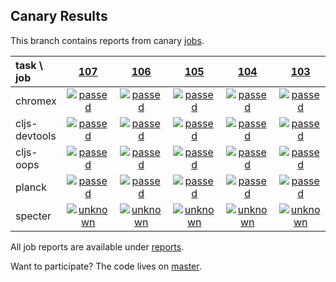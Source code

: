 ## Canary Results

This branch contains reports from canary [jobs](https://github.com/cljs-oss/canary/tree/jobs).

[//]: # (begin_overview_table)

| task \ job | <a href="reports/2017/10/07/job-000107-1.9.946-85b882b" title="job #107 finished on 2017-10-07">107</a> | <a href="reports/2017/10/06/job-000106-1.9.946-85b882b" title="job #106 finished on 2017-10-06">106</a> | <a href="reports/2017/10/05/job-000105-1.9.946-85b882b" title="job #105 finished on 2017-10-05">105</a> | <a href="reports/2017/10/04/job-000104-1.9.946-85b882b" title="job #104 finished on 2017-10-04">104</a> | <a href="reports/2017/10/03/job-000103-1.9.946-85b882b" title="job #103 finished on 2017-10-03">103</a> | <a href="reports/2017/10/02/job-000102-1.9.944-9778b34" title="job #102 finished on 2017-10-02">102</a> | <a href="reports/2017/10/01/job-000101-1.9.943-300e326" title="job #101 finished on 2017-10-01">101</a> | <a href="reports/2017/09/30/job-000100-1.9.938-35ad08e" title="job #100 finished on 2017-09-30">100</a> | <a href="reports/2017/09/29/job-000099-1.9.938-35ad08e" title="job #99 finished on 2017-09-29">99</a> | <a href="reports/2017/09/28/job-000098-1.9.938-35ad08e" title="job #98 finished on 2017-09-28">98</a> |
| :--- | :---: | :---: | :---: | :---: | :---: | :---: | :---: | :---: | :---: | :---: |
| chromex | <a href="reports/2017/10/07/job-000107-1.9.946-85b882b#-chromex"><img title="passed" src="http://box.binaryage.com/s-passed.svg"><a> | <a href="reports/2017/10/06/job-000106-1.9.946-85b882b#-chromex"><img title="passed" src="http://box.binaryage.com/s-passed.svg"><a> | <a href="reports/2017/10/05/job-000105-1.9.946-85b882b#-chromex"><img title="passed" src="http://box.binaryage.com/s-passed.svg"><a> | <a href="reports/2017/10/04/job-000104-1.9.946-85b882b#-chromex"><img title="passed" src="http://box.binaryage.com/s-passed.svg"><a> | <a href="reports/2017/10/03/job-000103-1.9.946-85b882b#-chromex"><img title="passed" src="http://box.binaryage.com/s-passed.svg"><a> | <a href="reports/2017/10/02/job-000102-1.9.944-9778b34#-chromex"><img title="passed" src="http://box.binaryage.com/s-passed.svg"><a> | <a href="reports/2017/10/01/job-000101-1.9.943-300e326#-chromex"><img title="passed" src="http://box.binaryage.com/s-passed.svg"><a> | <a href="reports/2017/09/30/job-000100-1.9.938-35ad08e#-chromex"><img title="passed" src="http://box.binaryage.com/s-passed.svg"><a> | <a href="reports/2017/09/29/job-000099-1.9.938-35ad08e#-chromex"><img title="passed" src="http://box.binaryage.com/s-passed.svg"><a> | <a href="reports/2017/09/28/job-000098-1.9.938-35ad08e#-chromex"><img title="passed" src="http://box.binaryage.com/s-passed.svg"><a> |
| cljs-devtools | <a href="reports/2017/10/07/job-000107-1.9.946-85b882b#-cljs-devtools"><img title="passed" src="http://box.binaryage.com/s-passed.svg"><a> | <a href="reports/2017/10/06/job-000106-1.9.946-85b882b#-cljs-devtools"><img title="passed" src="http://box.binaryage.com/s-passed.svg"><a> | <a href="reports/2017/10/05/job-000105-1.9.946-85b882b#-cljs-devtools"><img title="passed" src="http://box.binaryage.com/s-passed.svg"><a> | <a href="reports/2017/10/04/job-000104-1.9.946-85b882b#-cljs-devtools"><img title="passed" src="http://box.binaryage.com/s-passed.svg"><a> | <a href="reports/2017/10/03/job-000103-1.9.946-85b882b#-cljs-devtools"><img title="passed" src="http://box.binaryage.com/s-passed.svg"><a> | <a href="reports/2017/10/02/job-000102-1.9.944-9778b34#-cljs-devtools"><img title="passed" src="http://box.binaryage.com/s-passed.svg"><a> | <a href="reports/2017/10/01/job-000101-1.9.943-300e326#-cljs-devtools"><img title="passed" src="http://box.binaryage.com/s-passed.svg"><a> | <a href="reports/2017/09/30/job-000100-1.9.938-35ad08e#-cljs-devtools"><img title="passed" src="http://box.binaryage.com/s-passed.svg"><a> | <a href="reports/2017/09/29/job-000099-1.9.938-35ad08e#-cljs-devtools"><img title="passed" src="http://box.binaryage.com/s-passed.svg"><a> | <a href="reports/2017/09/28/job-000098-1.9.938-35ad08e#-cljs-devtools"><img title="passed" src="http://box.binaryage.com/s-passed.svg"><a> |
| cljs-oops | <a href="reports/2017/10/07/job-000107-1.9.946-85b882b#-cljs-oops"><img title="passed" src="http://box.binaryage.com/s-passed.svg"><a> | <a href="reports/2017/10/06/job-000106-1.9.946-85b882b#-cljs-oops"><img title="passed" src="http://box.binaryage.com/s-passed.svg"><a> | <a href="reports/2017/10/05/job-000105-1.9.946-85b882b#-cljs-oops"><img title="passed" src="http://box.binaryage.com/s-passed.svg"><a> | <a href="reports/2017/10/04/job-000104-1.9.946-85b882b#-cljs-oops"><img title="passed" src="http://box.binaryage.com/s-passed.svg"><a> | <a href="reports/2017/10/03/job-000103-1.9.946-85b882b#-cljs-oops"><img title="passed" src="http://box.binaryage.com/s-passed.svg"><a> | <a href="reports/2017/10/02/job-000102-1.9.944-9778b34#-cljs-oops"><img title="passed" src="http://box.binaryage.com/s-passed.svg"><a> | <a href="reports/2017/10/01/job-000101-1.9.943-300e326#-cljs-oops"><img title="passed" src="http://box.binaryage.com/s-passed.svg"><a> | <a href="reports/2017/09/30/job-000100-1.9.938-35ad08e#-cljs-oops"><img title="passed" src="http://box.binaryage.com/s-passed.svg"><a> | <a href="reports/2017/09/29/job-000099-1.9.938-35ad08e#-cljs-oops"><img title="passed" src="http://box.binaryage.com/s-passed.svg"><a> | <a href="reports/2017/09/28/job-000098-1.9.938-35ad08e#-cljs-oops"><img title="passed" src="http://box.binaryage.com/s-passed.svg"><a> |
| planck | <a href="reports/2017/10/07/job-000107-1.9.946-85b882b#-planck"><img title="passed" src="http://box.binaryage.com/s-passed.svg"><a> | <a href="reports/2017/10/06/job-000106-1.9.946-85b882b#-planck"><img title="passed" src="http://box.binaryage.com/s-passed.svg"><a> | <a href="reports/2017/10/05/job-000105-1.9.946-85b882b#-planck"><img title="passed" src="http://box.binaryage.com/s-passed.svg"><a> | <a href="reports/2017/10/04/job-000104-1.9.946-85b882b#-planck"><img title="passed" src="http://box.binaryage.com/s-passed.svg"><a> | <a href="reports/2017/10/03/job-000103-1.9.946-85b882b#-planck"><img title="passed" src="http://box.binaryage.com/s-passed.svg"><a> | <a href="reports/2017/10/02/job-000102-1.9.944-9778b34#-planck"><img title="passed" src="http://box.binaryage.com/s-passed.svg"><a> | <a href="reports/2017/10/01/job-000101-1.9.943-300e326#-planck"><img title="passed" src="http://box.binaryage.com/s-passed.svg"><a> | <a href="reports/2017/09/30/job-000100-1.9.938-35ad08e#-planck"><img title="passed" src="http://box.binaryage.com/s-passed.svg"><a> | <a href="reports/2017/09/29/job-000099-1.9.938-35ad08e#-planck"><img title="passed" src="http://box.binaryage.com/s-passed.svg"><a> | <a href="reports/2017/09/28/job-000098-1.9.938-35ad08e#-planck"><img title="passed" src="http://box.binaryage.com/s-passed.svg"><a> |
| specter | <a href="reports/2017/10/07/job-000107-1.9.946-85b882b#-specter"><img title="unknown" src="http://box.binaryage.com/s-unknown.svg"><a> | <a href="reports/2017/10/06/job-000106-1.9.946-85b882b#-specter"><img title="unknown" src="http://box.binaryage.com/s-unknown.svg"><a> | <a href="reports/2017/10/05/job-000105-1.9.946-85b882b#-specter"><img title="unknown" src="http://box.binaryage.com/s-unknown.svg"><a> | <a href="reports/2017/10/04/job-000104-1.9.946-85b882b#-specter"><img title="unknown" src="http://box.binaryage.com/s-unknown.svg"><a> | <a href="reports/2017/10/03/job-000103-1.9.946-85b882b#-specter"><img title="unknown" src="http://box.binaryage.com/s-unknown.svg"><a> | <a href="reports/2017/10/02/job-000102-1.9.944-9778b34#-specter"><img title="unknown" src="http://box.binaryage.com/s-unknown.svg"><a> | <a href="reports/2017/10/01/job-000101-1.9.943-300e326#-specter"><img title="unknown" src="http://box.binaryage.com/s-unknown.svg"><a> | <a href="reports/2017/09/30/job-000100-1.9.938-35ad08e#-specter"><img title="unknown" src="http://box.binaryage.com/s-unknown.svg"><a> | <a href="reports/2017/09/29/job-000099-1.9.938-35ad08e#-specter"><img title="unknown" src="http://box.binaryage.com/s-unknown.svg"><a> | <a href="reports/2017/09/28/job-000098-1.9.938-35ad08e#-specter"><img title="unknown" src="http://box.binaryage.com/s-unknown.svg"><a> |

[//]: # (end_overview_table)

All job reports are available under [reports](reports).

Want to participate? The code lives on [master](https://github.com/cljs-oss/canary/tree/master).
